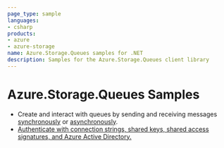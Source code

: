 ```yaml
---
page_type: sample
languages:
- csharp
products:
- azure
- azure-storage
name: Azure.Storage.Queues samples for .NET
description: Samples for the Azure.Storage.Queues client library
---
```


# Azure.Storage.Queues Samples

- Create and interact with queues by sending and receiving messages [synchronously](https://github.com/Azure/azure-sdk-for-net/blob/master/sdk/storage/Azure.Storage.Queues/samples/Sample01a_HelloWorld.cs) or [asynchronously](https://github.com/Azure/azure-sdk-for-net/blob/master/sdk/storage/Azure.Storage.Queues/samples/Sample01b_HelloWorldAsync.cs).
- [Authenticate with connection strings, shared keys, shared access signatures, and Azure Active Directory.](https://github.com/Azure/azure-sdk-for-net/blob/master/sdk/storage/Azure.Storage.Queues/samples/Sample02_Auth.cs)

